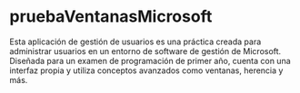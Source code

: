 # pruebaVentanasMicrosoft
Esta aplicación de gestión de usuarios es una práctica creada para administrar usuarios en un entorno de software de gestión de Microsoft. Diseñada para un examen de programación de primer año, cuenta con una interfaz propia y utiliza conceptos avanzados como ventanas, herencia y más.

